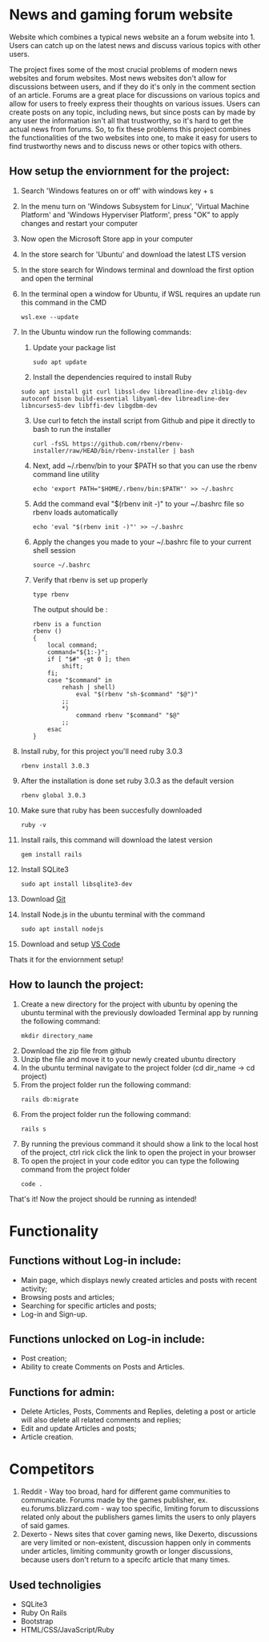 
# News and gaming forum website

Website which combines a typical news website an a forum website into 1. Users can catch up on the latest news and discuss various topics with other users.

The project fixes some of the most crucial problems of modern news websites and forum websites. Most news websites don't allow for discussions between users, and if they do it's only in the comment section of an article. 
Forums are a great place for discussions on various topics and allow for users to freely express their thoughts on various issues. Users can create posts on any topic, including news, but since posts can by made by any user the information isn't all that trustworthy, so it's hard to get the actual news from forums.
So, to fix these problems this project combines the functionalities of the two websites into one, to make it easy for users to find trustworthy news and to discuss news or other topics with others.
  

How setup the enviornment for the project:
-
1. Search 'Windows features on or off' with windows key + s
2. In the menu turn on 'Windows Subsystem for Linux', 'Virtual Machine Platform' and 'Windows Hyperviser Platform', press "OK" to apply changes and restart your computer
3. Now open the Microsoft Store app in your computer
4. In the store search for 'Ubuntu' and download the latest LTS version
5. In the store search for Windows terminal and download the first option and open the terminal
6. In the terminal open a window for Ubuntu, if WSL requires an update run this command in the CMD
    ```
    wsl.exe --update
    ```
7. In the Ubuntu window run the following commands:
   1. Update your package list
      ```
      sudo apt update
      ```
   2. Install the dependencies required to install Ruby
   ```
   sudo apt install git curl libssl-dev libreadline-dev zlib1g-dev autoconf bison build-essential libyaml-dev libreadline-dev libncurses5-dev libffi-dev libgdbm-dev
   ```
   3. Use curl to fetch the install script from Github and pipe it directly to bash to run the installer
      ```
      curl -fsSL https://github.com/rbenv/rbenv-installer/raw/HEAD/bin/rbenv-installer | bash
      ```
   5. Next, add ~/.rbenv/bin to your $PATH so that you can use the rbenv command line utility
      ```
      echo 'export PATH="$HOME/.rbenv/bin:$PATH"' >> ~/.bashrc
      ```
   7. Add the command eval "$(rbenv init -)" to your ~/.bashrc file so rbenv loads automatically
      ```
      echo 'eval "$(rbenv init -)"' >> ~/.bashrc
      ```
   9. Apply the changes you made to your ~/.bashrc file to your current shell session
       ```
       source ~/.bashrc
      ```
   11. Verify that rbenv is set up properly
       ```
       type rbenv
       ```
       The output should be :
       ```
       rbenv is a function
       rbenv ()
       {
           local command;
           command="${1:-}";
           if [ "$#" -gt 0 ]; then
               shift;
           fi;
           case "$command" in
               rehash | shell)
                   eval "$(rbenv "sh-$command" "$@")"
               ;;
               *)
                   command rbenv "$command" "$@"
               ;;
           esac
       }
        ```

8. Install ruby, for this project you'll need ruby 3.0.3
    ```
   rbenv install 3.0.3
   ```
9. After the installation is done set ruby 3.0.3 as the default version
    ```
    rbenv global 3.0.3
    ```


10. Make sure that ruby has been succesfully downloaded
    ```
    ruby -v 
    ```
11. Install rails, this command will download the latest version
    ```
    gem install rails
    ```
12. Install SQLite3
    ```
    sudo apt install libsqlite3-dev
    ```

13. Download [Git](https://gitforwindows.org)
14. Install Node.js in the ubuntu terminal with the command
    ```
    sudo apt install nodejs
    ```
15. Download and setup [VS Code](https://code.visualstudio.com)

Thats it for the enviornment setup!

How to launch the project:
-
1. Create a new directory for the project with ubuntu by opening the ubuntu terminal with the previously dowloaded Terminal app by running the following command:
   ```
   mkdir directory_name
   ```
2. Download the zip file from github
3. Unzip the file and move it to your newly created ubuntu directory
4. In the ubuntu terminal navigate to the project folder (cd dir_name -> cd project)
5. From the project folder run the following command:
    ```
    rails db:migrate
    ```
7. From the project folder run the following command: 
    ```
    rails s
    ```
8. By running the previous command it should show a link to the local host of the project, ctrl rick click the link to open the project in your browser
9. To open the project in your code editor you can type the following command from the project folder
    ```
    code .
    ```
That's it! Now the project should be running as intended!

  
# Functionality 
Functions without Log-in include:
- 
- Main page, which displays newly created articles and posts with recent activity;
- Browsing posts and articles;
- Searching for specific articles and posts;
- Log-in and Sign-up.
  
Functions unlocked on Log-in include:
- 
   - Post creation;
   - Ability to create Comments on Posts and Articles.
  
Functions for admin:
-
  - Delete Articles, Posts, Comments and Replies, deleting a post or article will also delete all related comments and replies;
  - Edit and update Articles and posts;
  - Article creation.

# Competitors 
1. Reddit - 
Way too broad, hard for different game communities to communicate.
Forums made by the games publisher, ex. eu.forums.blizzard.com - way too specific, limiting forum to discussions related only about the publishers games limits the users to only players of said games.
2. Dexerto -
News sites that cover gaming news, like Dexerto, discussions are very limited or non-existent, discussion happen only in comments under articles, limiting community growth or longer discussions, because users don't return to a specifc article that many times.


## Used technoligies

- SQLite3
- Ruby On Rails
- Bootstrap
- HTML/CSS/JavaScript/Ruby



